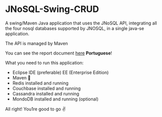 # JNoSQL-Swing-CRUD
A swing/Maven Java application that uses the JNoSQL API, integrating all the four nosql databases supported by JNOSQL, in a single java-se application.

The API is managed by Maven

You can see the report document [here](https://www.overleaf.com/read/nbnfdpnhcdkz) **Portuguese**!

What you need to run this application:
* Eclipse IDE (preferable) EE (Enterprise Edition)
* Maven :anger:
* Redis installed and running
* Couchbase installed and running
* Cassandra installed and running
* MondoDB installed and running (optional)

All right! You1re good to go :v:
